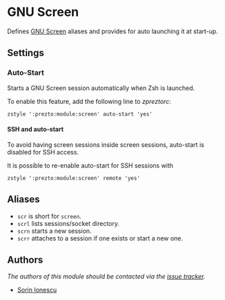 GNU Screen
==========

Defines [GNU Screen][1] aliases and provides for auto launching it at start-up.

Settings
--------

### Auto-Start

Starts a GNU Screen session automatically when Zsh is launched.

To enable this feature, add the following line to *zpreztorc*:

    zstyle ':prezto:module:screen' auto-start 'yes'

#### SSH and auto-start

To avoid having screen sessions inside screen sessions, auto-start is disabled for
SSH access.

It is possible to re-enable auto-start for SSH sessions with

    zstyle ':prezto:module:screen' remote 'yes'

Aliases
-------

  - `scr` is short for `screen`.
  - `scrl` lists sessions/socket directory.
  - `scrn` starts a new session.
  - `scrr` attaches to a session if one exists or start a new one.

Authors
-------

*The authors of this module should be contacted via the [issue tracker][2].*

  - [Sorin Ionescu](https://github.com/sorin-ionescu)

[1]: http://www.gnu.org/software/screen/
[2]: https://github.com/sorin-ionescu/prezto/issues


